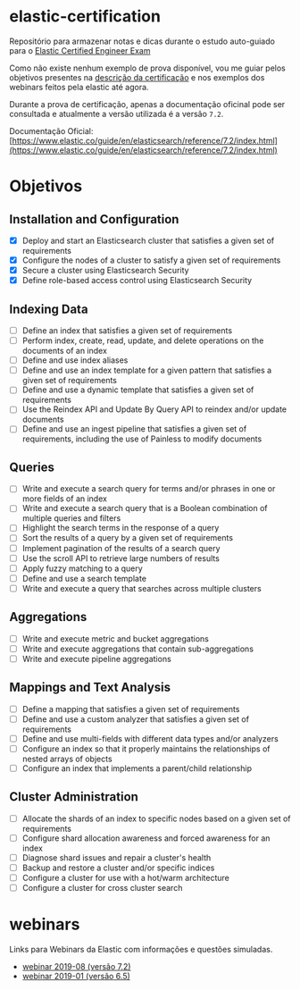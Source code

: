 # elastic-certification

Repositório para armazenar notas e dicas durante o estudo auto-guiado para o [Elastic Certified Engineer Exam](https://www.elastic.co/training/elastic-certified-engineer-exam)

Como não existe nenhum exemplo de prova disponível, vou me guiar pelos objetivos presentes na [descrição da certificação](https://www.elastic.co/training/elastic-certified-engineer-exam) e nos exemplos dos webinars feitos pela elastic até agora.

Durante a prova de certificação, apenas a documentação oficinal pode ser consultada e atualmente a versão utilizada é a versão `7.2`.

Documentação Oficial: [https://www.elastic.co/guide/en/elasticsearch/reference/7.2/index.html](https://www.elastic.co/guide/en/elasticsearch/reference/7.2/index.html)


# Objetivos

## Installation and Configuration

- [x] Deploy and start an Elasticsearch cluster that satisfies a given set of requirements
- [x] Configure the nodes of a cluster to satisfy a given set of requirements
- [x] Secure a cluster using Elasticsearch Security
- [x] Define role-based access control using Elasticsearch Security

## Indexing Data

- [ ] Define an index that satisfies a given set of requirements
- [ ] Perform index, create, read, update, and delete operations on the documents of an index
- [ ] Define and use index aliases
- [ ] Define and use an index template for a given pattern that satisfies a given set of requirements
- [ ] Define and use a dynamic template that satisfies a given set of requirements
- [ ] Use the Reindex API and Update By Query API to reindex and/or update documents
- [ ] Define and use an ingest pipeline that satisfies a given set of requirements, including the use of Painless to modify documents

## Queries

- [ ] Write and execute a search query for terms and/or phrases in one or more fields of an index
- [ ] Write and execute a search query that is a Boolean combination of multiple queries and filters
- [ ] Highlight the search terms in the response of a query
- [ ] Sort the results of a query by a given set of requirements
- [ ] Implement pagination of the results of a search query
- [ ] Use the scroll API to retrieve large numbers of results
- [ ] Apply fuzzy matching to a query
- [ ] Define and use a search template
- [ ] Write and execute a query that searches across multiple clusters

## Aggregations

- [ ] Write and execute metric and bucket aggregations
- [ ] Write and execute aggregations that contain sub-aggregations
- [ ] Write and execute pipeline aggregations

## Mappings and Text Analysis

- [ ] Define a mapping that satisfies a given set of requirements
- [ ] Define and use a custom analyzer that satisfies a given set of requirements
- [ ] Define and use multi-fields with different data types and/or analyzers
- [ ] Configure an index so that it properly maintains the relationships of nested arrays of objects
- [ ] Configure an index that implements a parent/child relationship

## Cluster Administration

- [ ] Allocate the shards of an index to specific nodes based on a given set of requirements
- [ ] Configure shard allocation awareness and forced awareness for an index
- [ ] Diagnose shard issues and repair a cluster's health
- [ ] Backup and restore a cluster and/or specific indices
- [ ] Configure a cluster for use with a hot/warm architecture
- [ ] Configure a cluster for cross cluster search

# webinars
Links para Webinars da Elastic com informações e questões simuladas.

- [webinar 2019-08 (versão 7.2)](https://youtu.be/hsaLZSKCkF0)
- [webinar 2019-01 (versão 6.5)](https://youtu.be/dzo_uR3IsbQ)
